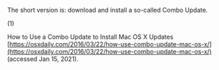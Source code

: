 The short version is: download and install a so-called Combo Update.


(1)

How to Use a Combo Update to Install Mac OS X Updates [https://osxdaily.com/2016/03/22/how-use-combo-update-mac-os-x/](https://osxdaily.com/2016/03/22/how-use-combo-update-mac-os-x/) (accessed Jan 15, 2021).